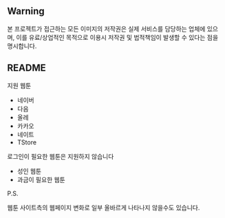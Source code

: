 ## Warning

본 프로젝트가 접근하는 모든 이미지의 저작권은 실제 서비스를 담당하는 업체에 있으며,
이를 유료/상업적인 목적으로 이용시 저작권 및 법적책임이 발생할 수 있다는 점을 명시합니다.

## README

지원 웹툰
- 네이버
- 다음
- 올레
- 카카오
- 네이트
- TStore

로그인이 필요한 웹툰은 지원하지 않습니다
- 성인 웹툰
- 과금이 필요한 웹툰

P.S.

웹툰 사이트측의 웹페이지 변화로 일부 올바르게 나타나지 않을수도 있습니다.
